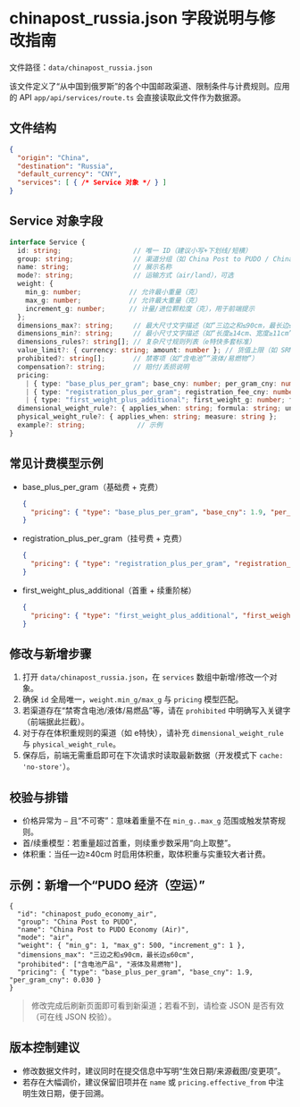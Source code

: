 # chinapost_russia.json 字段说明与修改指南

文件路径：`data/chinapost_russia.json`

该文件定义了“从中国到俄罗斯”的各个中国邮政渠道、限制条件与计费规则。应用的 API `app/api/services/route.ts` 会直接读取此文件作为数据源。

## 文件结构
```json
{
  "origin": "China",
  "destination": "Russia",
  "default_currency": "CNY",
  "services": [ { /* Service 对象 */ } ]
}
```

## Service 对象字段
```ts
interface Service {
  id: string;                  // 唯一 ID（建议小写+下划线/短横）
  group: string;               // 渠道分组（如 China Post to PUDO / China Post e邮宝 / e特快 / SRM）
  name: string;                // 展示名称
  mode?: string;               // 运输方式（air/land），可选
  weight: {
    min_g: number;            // 允许最小重量（克）
    max_g: number;            // 允许最大重量（克）
    increment_g: number;      // 计量/进位颗粒度（克），用于前端提示
  };
  dimensions_max?: string;     // 最大尺寸文字描述（如“三边之和≤90cm，最长边≤60cm”）
  dimensions_min?: string;     // 最小尺寸文字描述（如“长度≥14cm、宽度≥11cm”）
  dimensions_rules?: string[]; // 复杂尺寸规则列表（e特快多套标准）
  value_limit?: { currency: string; amount: number }; // 货值上限（如 SRM ≤10 USD）
  prohibited?: string[];       // 禁寄项（如“含电池”“液体/易燃物”）
  compensation?: string;       // 赔付/丢损说明
  pricing:
    | { type: "base_plus_per_gram"; base_cny: number; per_gram_cny: number }
    | { type: "registration_plus_per_gram"; registration_fee_cny: number; per_gram_cny: number; effective_from?: string }
    | { type: "first_weight_plus_additional"; first_weight_g: number; first_weight_fee_cny: number; additional_step_g: number; additional_step_fee_cny: number; effective_from?: string };
  dimensional_weight_rule?: { applies_when: string; formula: string; unit: string }; // 体积重规则（e特快）
  physical_weight_rule?: { applies_when: string; measure: string };                     // 实重规则（e特快）
  example?: string;             // 示例
}
```

## 常见计费模型示例
- base_plus_per_gram（基础费 + 克费）
  ```json
  {
    "pricing": { "type": "base_plus_per_gram", "base_cny": 1.9, "per_gram_cny": 0.065 }
  }
  ```
- registration_plus_per_gram（挂号费 + 克费）
  ```json
  {
    "pricing": { "type": "registration_plus_per_gram", "registration_fee_cny": 12, "per_gram_cny": 0.060 }
  }
  ```
- first_weight_plus_additional（首重 + 续重阶梯）
  ```json
  {
    "pricing": { "type": "first_weight_plus_additional", "first_weight_g": 500, "first_weight_fee_cny": 52.5, "additional_step_g": 500, "additional_step_fee_cny": 15 }
  }
  ```

## 修改与新增步骤
1. 打开 `data/chinapost_russia.json`，在 `services` 数组中新增/修改一个对象。
2. 确保 `id` 全局唯一，`weight.min_g/max_g` 与 `pricing` 模型匹配。
3. 若渠道存在“禁寄含电池/液体/易燃品”等，请在 `prohibited` 中明确写入关键字（前端据此拦截）。
4. 对于存在体积重规则的渠道（如 e特快），请补充 `dimensional_weight_rule` 与 `physical_weight_rule`。
5. 保存后，前端无需重启即可在下次请求时读取最新数据（开发模式下 `cache: 'no-store'`）。

## 校验与排错
- 价格异常为 `—` 且“不可寄”：意味着重量不在 `min_g..max_g` 范围或触发禁寄规则。
- 首/续重模型：若重量超过首重，则续重步数采用“向上取整”。
- 体积重：当任一边≥40cm 时启用体积重，取体积重与实重较大者计费。

## 示例：新增一个“PUDO 经济（空运）”
```jsonc
{
  "id": "chinapost_pudo_economy_air",
  "group": "China Post to PUDO",
  "name": "China Post to PUDO Economy (Air)",
  "mode": "air",
  "weight": { "min_g": 1, "max_g": 500, "increment_g": 1 },
  "dimensions_max": "三边之和≤90cm，最长边≤60cm",
  "prohibited": ["含电池产品", "液体及易燃物"],
  "pricing": { "type": "base_plus_per_gram", "base_cny": 1.9, "per_gram_cny": 0.030 }
}
```

> 修改完成后刷新页面即可看到新渠道；若看不到，请检查 JSON 是否有效（可在线 JSON 校验）。

## 版本控制建议
- 修改数据文件时，建议同时在提交信息中写明“生效日期/来源截图/变更项”。
- 若存在大幅调价，建议保留旧项并在 `name` 或 `pricing.effective_from` 中注明生效日期，便于回溯。
